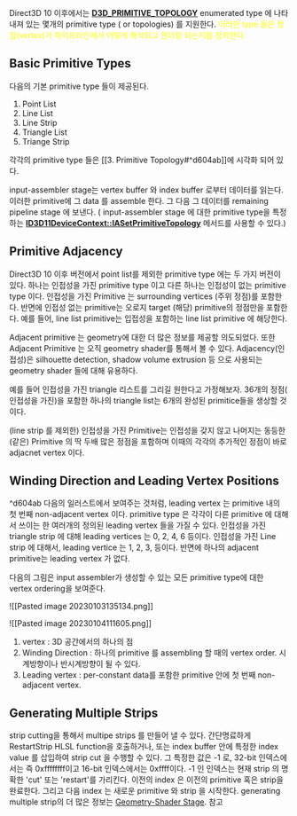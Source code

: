 Direct3D 10 이후에서는 [**D3D_PRIMITIVE_TOPOLOGY**](https://learn.microsoft.com/en-us/windows/desktop/api/D3DCommon/ne-d3dcommon-d3d_primitive_topology) enumerated type 에 나타내져 있는 몇개의 primitive type ( or topologies) 를 지원한다. <span style="color: yellow">이러한 type 들은 정점(vertex)가 파이프라인에서 어떻게 해석되고 렌더링 되는지를 정의한다.</span>

## Basic Primitive Types

다음의 기본 primitive type 들이 제공된다.

1. Point List
2. Line List
3. Line Strip
4. Triangle List
5. Triange Strip

각각의 primitive type 들은 [[3. Primitive Topology#^d604ab]]에 시각화 되어 있다.

input-assembler stage는 vertex buffer 와 index buffer 로부터 데이터를 읽는다.  이러한 primitive에 그 data 를 assemble 한다. 그 다음 그 데이터를 remaining pipeline stage 에 보낸다. ( input-assembler stage 에 대한 primitive type을 특정하는 [**ID3D11DeviceContext::IASetPrimitiveTopology**](https://learn.microsoft.com/en-us/windows/desktop/api/D3D11/nf-d3d11-id3d11devicecontext-iasetprimitivetopology) 메서드를 사용할 수 있다.)

## Primitive Adjacency

Direct3D 10 이후 버전에서 point list를 제외한 primitive type 에는 두 가지 버전이 있다. 하나는 인접성을 가진 primitive type 이고 다른 하나는 인접성이 없는 primitive type 이다. 인접성을 가진 Primitive 는 surrounding vertices (주위 정점)를 포함한다. 반면에 인접성 없는 primitive는 오로지 target (해당) primitive의 정점만을 포함한다. 예를 들어, line list primitive는 입접성을 포함하는 line list primitive 에  해당한다.

Adjacent primitive 는 geometry에 대한 더 많은 정보를 제공할 의도되었다. 또한 Adjacent Primitive 는 오직 geometry shader를 통해서 볼 수 있다. Adjacency(인접성)은 silhouette detection, shadow volume extrusion 등 으로 사용되는 geometry shader 들에 대해 유용하다.

예를 들어 인접성을 가진 triangle 리스트를 그리길 원한다고 가정해보자. 36개의 정점( 인접성을 가진)을 포함한 하나의 triangle list는 6개의 완성된 primitice들을 생상할 것이다.

(line strip 를 제외한) 인접성을 가진 Primitive는 인접성을 갖지 않고 나머지는 동등한(같은)  Primitive 의 딱 두배 많은 정점을 포함하며 이때의 각각의 추가적인 정점이 바로 adjacnet vertex 이다.

## Winding Direction and Leading Vertex Positions

^d604ab
다음의 일러스트에서 보여주는 것처럼, leading vertex 는 primitive 내의 첫 번째 non-adjacent vertex 이다. primitive type 은 각각이 다른 primitive 에 대해서 쓰이는 한 여러개의 정의된 leading vertex 들을 가질 수 있다. 인접성을 가진 triangle strip 에 대해 leading vertices 는 0, 2, 4, 6 등이다. 인접성을 가진 Line strip 에 대해서, leading vertice 는 1, 2, 3, 등이다. 반면에 하나의 adjacent primitive는 leading vertex 가 없다. 

다음의 그림은 input assembler가 생성할 수 있는 모든 primitive type에 대한 vertex ordering을 보여준다. 


![[Pasted image 20230103135134.png]]


![[Pasted image 20230104111605.png]]

1. vertex : 3D 공간에서의 하나의 점
2. Winding Direction : 하나의 primitive 를 assembling 할 때의 vertex order. 시계방향이나 반시계방향이 될 수 있다.
3. Leading vertex : per-constant data를 포함한 primitive 안에 첫 번째 non-adjacent vertex.

## Generating Multiple Strips

strip cutting을 통해서 multipe strips 를 만들어 낼 수 있다. 간단명료하게 RestartStrip HLSL function을 호출하거나, 또는 index buffer 안에 특정한 index value 를 삽입하여 strip cut 을 수행할 수 있다. 그 특정한 값은  -1 로,  32-bit 인덱스에서는 즉 0xffffffff이고 16-bit 인덱스에서는 0xffff이다. -1 인 인덱스는 현재 strip 의 명확한 'cut' 또는 'restart'를 가리킨다. 이전의 index 은 이전의 primitive 혹은 strip을 완료한다. 그리고 다음 index 는 새로운 primitive 와 strip 을 시작한다.  generating multiple strip의 더 많은 정보는 [Geometry-Shader Stage](https://learn.microsoft.com/en-us/previous-versions//bb205146(v=vs.85)). 참고

